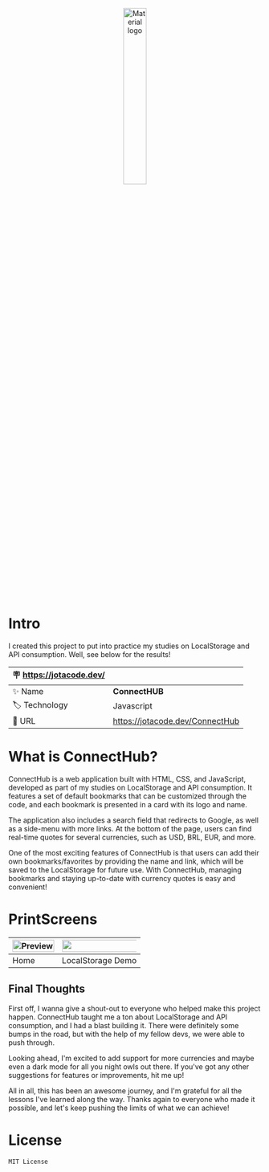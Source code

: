  
<p align="center">
    <img width="30%" src="https://jotacode.dev/img-upload/logoconnect.png" alt="Material logo">
</p>


#  Intro
I created this project to put into practice my studies on LocalStorage and API consumption. Well, see below for the results!

| :placard: https://jotacode.dev/ |     |
| -------------  | --- |
| :sparkles: Name        | **ConnectHUB**
| :label: Technology | Javascript 
| :rocket: URL         | https://jotacode.dev/ConnectHub
 
 
 # What is ConnectHub?


ConnectHub is a web application built with HTML, CSS, and JavaScript, developed as part of my studies on LocalStorage and API consumption. It features a set of default bookmarks that can be customized through the code, and each bookmark is presented in a card with its logo and name.

The application also includes a search field that redirects to Google, as well as a side-menu with more links. At the bottom of the page, users can find real-time quotes for several currencies, such as USD, BRL, EUR, and more.

One of the most exciting features of ConnectHub is that users can add their own bookmarks/favorites by providing the name and link, which will be saved to the LocalStorage for future use. With ConnectHub, managing bookmarks and staying up-to-date with currency quotes is easy and convenient!

# PrintScreens


| <img src="/src/img/preview.gif" alt="Preview" style="width: 100%;"> | <img src="/src/img/preview2.gif" alt="Preview" style="width: 250%;"> |
| --- | --- |
| Home | LocalStorage Demo |



## Final Thoughts

First off, I wanna give a shout-out to everyone who helped make this project happen. ConnectHub taught me a ton about LocalStorage and API consumption, and I had a blast building it. There were definitely some bumps in the road, but with the help of my fellow devs, we were able to push through.

Looking ahead, I'm excited to add support for more currencies and maybe even a dark mode for all you night owls out there. If you've got any other suggestions for features or improvements, hit me up!

All in all, this has been an awesome journey, and I'm grateful for all the lessons I've learned along the way. Thanks again to everyone who made it possible, and let's keep pushing the limits of what we can achieve!



# License 
```
MIT License

```
